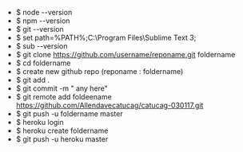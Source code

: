 * $ node --version 
* $ npm --version
* $ git --version
* $ set path=%PATH%;C:\Program Files\Sublime Text 3;
* $ sub --version
* $ git clone https://github.com/username/reponame.git foldername
* $ cd foldername 
* $ create new github repo (reponame : foldername)
* $ git add .
* $ git commit -m " any here"
* $ git remote add foldeename https://github.com/Allendavecatucag/catucag-030117.git
* $ git push -u foldername master 
* $ heroku login 
* $ heroku create foldername
* $ git push -u heroku master 